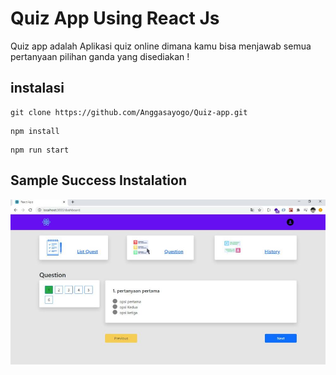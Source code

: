 # Quiz App Using React Js

Quiz app adalah Aplikasi quiz online dimana kamu bisa menjawab semua pertanyaan pilihan ganda yang disediakan !

## instalasi
```
git clone https://github.com/Anggasayogo/Quiz-app.git
```
```
npm install
```
```
npm run start
```

## Sample Success Instalation
![bg](images/bg.jpeg) 
